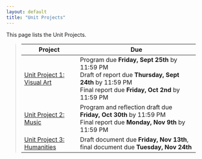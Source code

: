 ```yaml
---
layout: default
title: "Unit Projects"
---
```


This page lists the Unit Projects.

> Project | Due
> ------- | ---
> [Unit Project 1: Visual Art](project01.html) | Program due **Friday, Sept 25th** by 11:59 PM<br>Draft of report due **Thursday, Sept 24th** by 11:59 PM<br>Final report due **Friday, Oct 2nd** by 11:59 PM
> [Unit Project 2: Music](project02.html) | Program and reflection draft due **Friday, Oct 30th** by 11:59 PM<br>Final report due **Monday, Nov 9th** by 11:59 PM
> [Unit Project 3: Humanities](project03.html) | Draft document due **Friday, Nov 13th**, final document due **Tuesday, Nov 24th**
